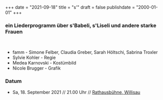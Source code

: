 ﻿﻿+++
date = "2021-09-18"
title = "s'"
draft = false
publishdate = "2000-01-01"
+++

### ein Liederprogramm über s'Babeli, s'Liseli und andere starke Frauen

<br>

* famm - Simone Felber, Claudia Greber, Sarah Höltschi, Sabrina Troxler
* Sylvie Kohler - Regie
* Medea Karnovski - Kostümbild
* Nicole Brugger - Grafik


### Datum

* Sa, 18. September 2021  // 21.00 Uhr // [Rathausbühne, Willisau](https://www.rathausbuehne.ch/veranstaltung/voila-30-jahre-rathausbuehne-famm-s) 